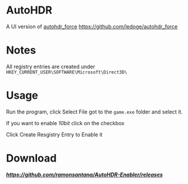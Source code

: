 # AutoHDR
A UI version of [autohdr_force](https://github.com/ledoge/autohdr_force) https://github.com/ledoge/autohdr_force
# Notes
All registry entries are created under `HKEY_CURRENT_USER\SOFTWARE\Microsoft\Direct3D\`
# Usage
Run the program, click  Select File got to the `game.exe` folder and select it.

If you want to enable *10bit* click on the checkbox

Click Create Resgistry Entry to Enable it
# Download
***https://github.com/ramonsantana/AutoHDR-Enabler/releases***

